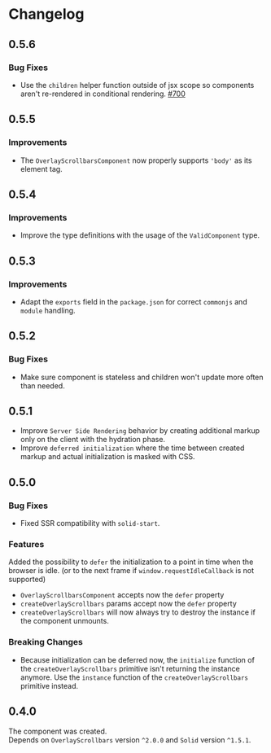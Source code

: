 # Changelog

## 0.5.6

### Bug Fixes

- Use the `children` helper function outside of jsx scope so components aren't re-rendered in conditional rendering. [#700](https://github.com/KingSora/OverlayScrollbars/issues/700)

## 0.5.5

### Improvements

- The `OverlayScrollbarsComponent` now properly supports `'body'` as its element tag.

## 0.5.4

### Improvements

- Improve the type definitions with the usage of the `ValidComponent` type.

## 0.5.3

### Improvements

- Adapt the `exports` field in the `package.json` for correct `commonjs` and `module` handling. 

## 0.5.2

### Bug Fixes

- Make sure component is stateless and children won't update more often than needed.

## 0.5.1

- Improve `Server Side Rendering` behavior by creating additional markup only on the client with the hydration phase.
- Improve `deferred initialization` where the time between created markup and actual initialization is masked with CSS.

## 0.5.0

### Bug Fixes

- Fixed SSR compatibility with `solid-start`.

### Features

Added the possibility to `defer` the initialization to a point in time when the browser is idle. (or to the next frame if `window.requestIdleCallback` is not supported) 
- `OverlayScrollbarsComponent` accepts now the `defer` property
- `createOverlayScrollbars` params accept now the `defer` property
- `createOverlayScrollbars` will now always try to destroy the instance if the component unmounts.

### Breaking Changes

- Because initialization can be deferred now, the `initialize` function of the `createOverlayScrollbars` primitive isn't returning the instance anymore. Use the `instance` function of the `createOverlayScrollbars` primitive instead.

## 0.4.0

The component was created.  
Depends on `OverlayScrollbars` version `^2.0.0` and `Solid` version `^1.5.1`.
